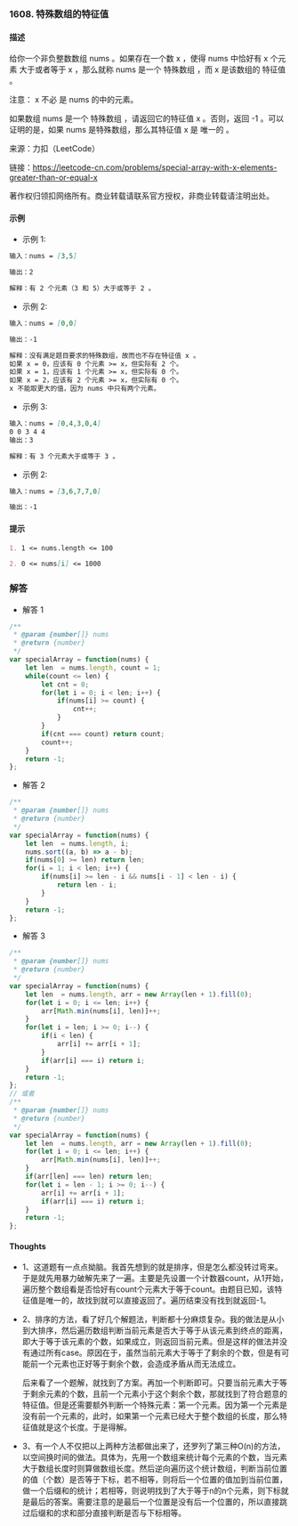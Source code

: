 ### 1608. 特殊数组的特征值

#### 描述

给你一个非负整数数组 nums 。如果存在一个数 x ，使得 nums 中恰好有 x 个元素 大于或者等于 x ，那么就称 nums 是一个 特殊数组 ，而 x 是该数组的 特征值 。

注意： x 不必 是 nums 的中的元素。

如果数组 nums 是一个 特殊数组 ，请返回它的特征值 x 。否则，返回 -1 。可以证明的是，如果 nums 是特殊数组，那么其特征值 x 是 唯一的 。

来源：力扣（LeetCode）

链接：https://leetcode-cn.com/problems/special-array-with-x-elements-greater-than-or-equal-x

著作权归领扣网络所有。商业转载请联系官方授权，非商业转载请注明出处。

#### 示例

+ 示例 1:
```md
输入：nums = [3,5]

输出：2

解释：有 2 个元素（3 和 5）大于或等于 2 。
```
+ 示例 2:
```md
输入：nums = [0,0]

输出：-1

解释：没有满足题目要求的特殊数组，故而也不存在特征值 x 。
如果 x = 0，应该有 0 个元素 >= x，但实际有 2 个。
如果 x = 1，应该有 1 个元素 >= x，但实际有 0 个。
如果 x = 2，应该有 2 个元素 >= x，但实际有 0 个。
x 不能取更大的值，因为 nums 中只有两个元素。
```
+ 示例 3:
```md
输入：nums = [0,4,3,0,4]
0 0 3 4 4
输出：3

解释：有 3 个元素大于或等于 3 。
```
+ 示例 2:
```md
输入：nums = [3,6,7,7,0]

输出：-1
```



#### 提示
```md
1. 1 <= nums.length <= 100

2. 0 <= nums[i] <= 1000
```

### 解答

+ 解答 1
```js
/**
 * @param {number[]} nums
 * @return {number}
 */
var specialArray = function(nums) {
    let len  = nums.length, count = 1;
    while(count <= len) {
        let cnt = 0;
        for(let i = 0; i < len; i++) {
            if(nums[i] >= count) {
                cnt++;
            }
        }
        if(cnt === count) return count;
        count++;
    }
    return -1;
};
```

+ 解答 2
```js
/**
 * @param {number[]} nums
 * @return {number}
 */
var specialArray = function(nums) {
    let len  = nums.length, i;
    nums.sort((a, b) => a - b);
    if(nums[0] >= len) return len;
    for(i = 1; i < len; i++) {
        if(nums[i] >= len - i && nums[i - 1] < len - i) {
            return len - i;
        }
    }
    return -1;
};
```

+ 解答 3
```js
/**
 * @param {number[]} nums
 * @return {number}
 */
var specialArray = function(nums) {
    let len  = nums.length, arr = new Array(len + 1).fill(0);
    for(let i = 0; i <= len; i++) {
        arr[Math.min(nums[i], len)]++;
    }
    for(let i = len; i >= 0; i--) {
        if(i < len) {
            arr[i] += arr[i + 1];
        }
        if(arr[i] === i) return i;
    }
    return -1;
};
// 或者
/**
 * @param {number[]} nums
 * @return {number}
 */
var specialArray = function(nums) {
    let len  = nums.length, arr = new Array(len + 1).fill(0);
    for(let i = 0; i <= len; i++) {
        arr[Math.min(nums[i], len)]++;
    }
    if(arr[len] === len) return len;
    for(let i = len - 1; i >= 0; i--) {
        arr[i] += arr[i + 1];
        if(arr[i] === i) return i;
    }
    return -1;
};
```

#### Thoughts

+ 1、这道题有一点点拗脑。我首先想到的就是排序，但是怎么都没转过弯来。于是就先用暴力破解先来了一遍。主要是先设置一个计数器count，从1开始，遍历整个数组看是否恰好有count个元素大于等于count。由题目已知，该特征值是唯一的，故找到就可以直接返回了。遍历结束没有找到就返回-1。

+ 2、排序的方法，看了好几个解题法，判断都十分麻烦复杂。我的做法是从小到大排序，然后遍历数组判断当前元素是否大于等于从该元素到终点的距离，即大于等于该元素的个数，如果成立，则返回当前元素。但是这样的做法并没有通过所有case。原因在于，虽然当前元素大于等于了剩余的个数，但是有可能前一个元素也正好等于剩余个数，会造成矛盾从而无法成立。

  后来看了一个题解，就找到了方案。再加一个判断即可。只要当前元素大于等于剩余元素的个数，且前一个元素小于这个剩余个数，那就找到了符合题意的特征值。但是还需要额外判断一个特殊元素：第一个元素。因为第一个元素是没有前一个元素的，此时，如果第一个元素已经大于整个数组的长度，那么特征值就是这个长度。于是得解。

+ 3、有一个人不仅把以上两种方法都做出来了，还罗列了第三种O(n)的方法，以空间换时间的做法。具体为，先用一个数组来统计每个元素的个数，当元素大于数组长度时则算做数组长度。然后逆向遍历这个统计数组，判断当前位置的值（个数）是否等于下标，若不相等，则将后一个位置的值加到当前位置，做一个后缀和的统计；若相等，则说明找到了大于等于n的n个元素，则下标就是最后的答案。需要注意的是最后一个位置是没有后一个位置的，所以直接跳过后缀和的求和部分直接判断是否与下标相等。
